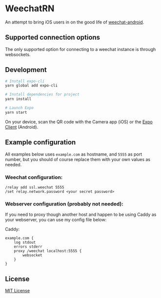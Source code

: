 # WeechatRN

An attempt to bring iOS users in on the good life of [weechat-android](https://github.com/ubergeek42/weechat-android).

## Supported connection options

The only supported option for connecting to a weechat instance is through websockets.

## Development

```bash
# Install expo-cli
yarn global add expo-cli

# Install dependencies for project
yarn install

# Launch Expo
yarn start
```

On your device, scan the QR code with the Camera app (iOS) or the [Expo Client](https://play.google.com/store/apps/details?id=host.exp.exponent&referrer=www) (Android).

## Example configuration

All examples below uses `example.com` as hostname, and `5555` as port number, but you should of course replace them with your own values as needed.

### Weechat configuration:

```
/relay add ssl.weechat 5555
/set relay.network.password <your secret password>
```

### Webserver configuration (probably not needed):

If you need to proxy though another host and happen to be using Caddy as your webserver, you can use my config file below:

Caddy:

```
example.com {
	log stdout
	errors stderr
	proxy /weechat localhost:5555 {
		websocket
	}
}
```

## License

[MIT License](LICENSE)
